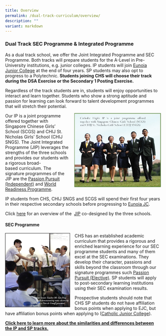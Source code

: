 ```yaml
---
title: Overview
permalink: /dual-track-curriculum/overview/
description: ""
variant: markdown
---
```

### Dual Track SEC Programme &amp; Integrated Programme

As a dual track school, we offer the Joint Integrated Programme and SEC Programme. Both tracks will prepare students for the A-Level in Pre-University institutions, e.g. junior colleges. IP students will join [Eunoia Junior College](https://www.eunoiajc.moe.edu.sg/) at the end of four years. SP students may also opt to progress to a Polytechnic.&nbsp;**Students joining CHS will choose their track during the DSA Exercise or the Secondary 1  Posting Exercise.**

Regardless of the track students are in, students will enjoy opportunities to interact and learn together. Students who show a strong aptitude and passion for learning can look forward to talent development programmes that will stretch their potential.

<img src="/images/dtp1.png" style="width:280px;height:240px;margin-left:15px;" align="right"> Our IP is a joint programme offered together with Singapore Chinese Girls’ School (SCGS) and CHIJ St. Nicholas Girls’ School (CHIJ SNGS). The Joint Integrated Programme (JIP) leverages the strengths of the three schools and provides our students with a rigorous broad-based&nbsp;curriculum. The signature programmes of the JIP are the&nbsp;[Passion Pursuit (Independent)](/secondary/Distinctive-Programmes/passion-pursuit/independent/)&nbsp;and&nbsp;[World Readiness Programme](/secondary/Distinctive-Programmes/world-readiness-programme/).

IP students from CHS, CHIJ SNGS and SCGS will spend their first four years in their respective secondary schools before progressing to [Eunoia JC](https://www.eunoiajc.moe.edu.sg/). 

Click&nbsp;[here](/dual-track-curriculum/Integrated-Programme/overview/)&nbsp;for an overview of the &nbsp;[JIP](/dual-track-curriculum/Integrated-Programme/overview/)&nbsp;co-designed by the three schools.



#### SEC Programme

<img src="/images/dtp3.png" style="width:210px;height:240px;margin-right:15px;" align="left"> CHS has an established academic curriculum that provides a rigorous and enriched learning experience for our SEC programme students and many of them excel at the SEC examinations. They develop their character, passions and skills beyond the classroom through our signature programmes such&nbsp;[Passion Pursuit (Elective)](https://www.catholichigh.moe.edu.sg/secondary/distinctive-programmes/passion-pursuit/elective/). SP students will apply to post-secondary learning institutions using their SEC examination results.

Prospective students should note that CHS SP students do not have affiliation bonus points when applying to EJC, but have affiliation bonus points when applying to ([Catholic Junior College](https://cjc.moe.edu.sg/)).

**[Click here to learn more about the similarities and differences between the IP and SP tracks.](/dual-track-curriculum/comparing-ip-and-sp/)**